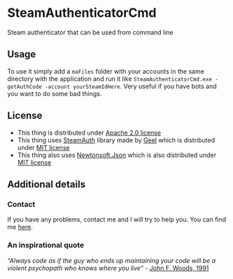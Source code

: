 # SteamAuthenticatorCmd
Steam authenticator that can be used from command line

## Usage
To use it simply add a `maFiles` folder with your accounts in the same directory with the application and run it like `SteamAuthenticatorCmd.exe -getAuthCode -account yourSteamIdHere`. Very useful if you have bots and you want to do some bad things.

## License
* This thing is distributed under [Apache 2.0 license](LICENSE)
* This thing uses [SteamAuth](https://github.com/geel9/SteamAuth) library made by [Geel](https://github.com/geel9) which is distributed under [MIT license](https://github.com/geel9/SteamAuth/blob/master/LICENSE)
* This thing also uses [Newtonsoft.Json](http://www.newtonsoft.com/json) which is also distributed under [MIT license](https://github.com/JamesNK/Newtonsoft.Json/blob/master/LICENSE.md)

## Additional details

### Contact

If you have any problems, contact me and I will try to help you.
You can find me [here](https://github.com/Vasile2k).


### An inspirational quote
*“Always code as if the guy who ends up maintaining your code will be a violent psychopath who knows where you live”* - [John F. Woods, 1991](https://groups.google.com/forum/#!msg/comp.lang.c++/rYCO5yn4lXw/oITtSkZOtoUJ)
